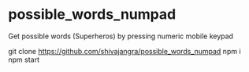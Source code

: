 # possible_words_numpad
Get possible words (Superheros) by pressing numeric mobile keypad

git clone https://github.com/shivajangra/possible_words_numpad
npm i
npm start
